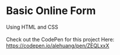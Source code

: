 # Basic Online Form

Using HTML and CSS <br><br>
Check out the CodePen for this project Here: https://codepen.io/alehuang/pen/ZEQLxxX
